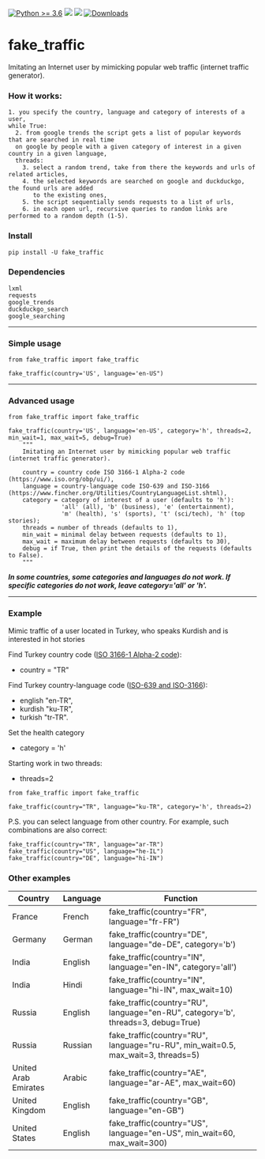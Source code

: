 [![Python >= 3.6](https://img.shields.io/badge/python->=3.6-red.svg)](https://www.python.org/downloads/) [![](https://badgen.net/github/release/deedy5/fake_traffic)](https://github.com/deedy5/fake_traffic/releases) [![](https://badge.fury.io/py/fake-traffic.svg)](https://pypi.org/project/fake-traffic) 
[![Downloads](https://pepy.tech/badge/fake-traffic/month)](https://pepy.tech/project/fake-traffic)
# fake_traffic
Imitating an Internet user by mimicking popular web traffic (internet traffic generator).

### How it works:
```python3
1. you specify the country, language and category of interests of a user,
while True:
  2. from google trends the script gets a list of popular keywords that are searched in real time 
  on google by people with a given category of interest in a given country in a given language,
  threads:
    3. select a random trend, take from there the keywords and urls of related articles,
    4. the selected keywords are searched on google and duckduckgo, the found urls are added 
       to the existing ones,
    5. the script sequentially sends requests to a list of urls,
    6. in each open url, recursive queries to random links are performed to a random depth (1-5).
```

### Install

```python3
pip install -U fake_traffic
```

### Dependencies
```python3
lxml
requests
google_trends
duckduckgo_search
google_searching
```
---
### Simple usage
```python3
from fake_traffic import fake_traffic

fake_traffic(country='US', language='en-US")
```
---
### Advanced usage
```python3
from fake_traffic import fake_traffic

fake_traffic(country='US', language='en-US', category='h', threads=2, min_wait=1, max_wait=5, debug=True)
    """
    Imitating an Internet user by mimicking popular web traffic (internet traffic generator).
    
    country = country code ISO 3166-1 Alpha-2 code (https://www.iso.org/obp/ui/),
    language = country-language code ISO-639 and ISO-3166 (https://www.fincher.org/Utilities/CountryLanguageList.shtml),
    category = сategory of interest of a user (defaults to 'h'):
               'all' (all), 'b' (business), 'e' (entertainment), 
               'm' (health), 's' (sports), 't' (sci/tech), 'h' (top stories);
    threads = number of threads (defaults to 1),
    min_wait = minimal delay between requests (defaults to 1),
    max_wait = maximum delay between requests (defaults to 30),
    debug = if True, then print the details of the requests (defaults to False).
    """
```
***In some countries, some categories and languages do not work. If specific categories do not work, leave category='all' or 'h'.***

---
### Example
Mimic traffic of a user located in Turkey, who speaks Kurdish and is interested in hot stories

Find Turkey country code ([ISO 3166-1 Alpha-2 code](https://www.iso.org/obp/ui/)):</br>
  - country = "TR" </br>

Find Turkey country-language code ([ISO-639 and ISO-3166](https://www.fincher.org/Utilities/CountryLanguageList.shtml)): </br>
  - english  "en-TR", </br>
  - kurdish  "ku-TR", </br>
  - turkish  "tr-TR". </br>

Set the health category
  - category = 'h'

Starting work in two threads:
  - threads=2
```python3
from fake_traffic import fake_traffic

fake_traffic(country="TR", language="ku-TR", category='h', threads=2)
```
P.S. you can select language from other country. 
For example, such combinations are also correct:
```python3
fake_traffic(country="TR", language="ar-TR")
fake_traffic(country="US", language="he-IL")
fake_traffic(country="DE", language="hi-IN")
```
### Other examples
Country   | Language  | Function                                     |
----------|---------- | ---------------------------------------------|
France    | French    | fake_traffic(country="FR", language="fr-FR") |
Germany   | German    | fake_traffic(country="DE", language="de-DE", category='b') |
India     | English   | fake_traffic(country="IN", language="en-IN", category='all') |
India     | Hindi     | fake_traffic(country="IN", language="hi-IN", max_wait=10) |
Russia    | English   | fake_traffic(country="RU", language="en-RU", category='b', threads=3, debug=True) |
Russia    | Russian   | fake_traffic(country="RU", language="ru-RU", min_wait=0.5, max_wait=3, threads=5) |
United Arab Emirates | Arabic | fake_traffic(country="AE", language="ar-AE", max_wait=60) |
United Kingdom | English   | fake_traffic(country="GB", language="en-GB") |
United States  | English   | fake_traffic(country="US", language="en-US", min_wait=60, max_wait=300) |
